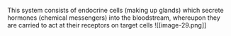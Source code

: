 This system consists of endocrine cells (making up glands) which secrete hormones (chemical messengers) into the bloodstream, whereupon they are carried to act at their receptors on target cells
![[image-29.png]]